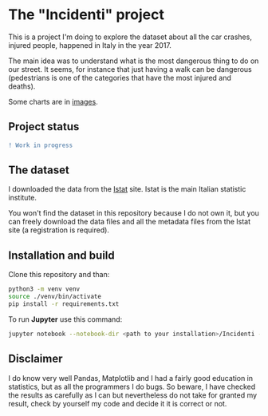 # The "Incidenti" project

This is a project I'm doing to explore the dataset about all the car crashes, injured people, happened in Italy in the year
2017.

The main idea was to understand what is the most dangerous thing to do on our street. It seems, for instance that just having 
a walk can be dangerous (pedestrians is one of the categories that have the most injured and deaths).

Some charts are in [images](./images/).

## Project status
```diff
! Work in progress
```

## The dataset
I downloaded the data from the [Istat](https://www.istat.it/it/) site. Istat is the main Italian statistic institute.

You won't find the dataset in this repository because I do not own it, but you can freely download the data files and all the metadata files  from the Istat site (a registration is required).
  
## Installation and build
Clone this repository and than:

```bash
python3 -m venv venv
source ./venv/bin/activate
pip install -r requirements.txt
```
To run **Jupyter** use this command:
```bash
jupyter notebook --notebook-dir <path to your installation>/Incidenti --port=9191
```

## Disclaimer
I do know very well Pandas, Matplotlib and I had a fairly good education in statistics, but as all the programmers I do bugs.
So beware, I have checked the results as carefully as I can but nevertheless do not take for granted my result, check by yourself my 
code and decide it it is correct or not.

